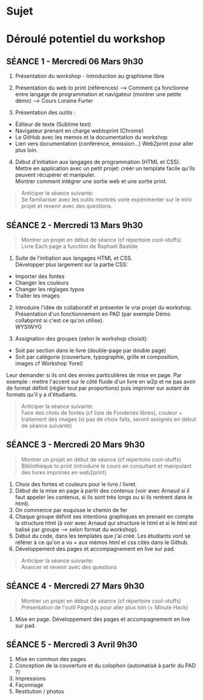 # Sujet  


# Déroulé potentiel du workshop 
## SÉANCE 1 - Mercredi 06 Mars 9h30
1. Présentation du workshop - Introduction au graphisme libre
2. Présentation du web to print (références)
--> Comment ça fonctionne entre langage de programmation et navigateur (montrer une petite démo)
--> Cours Loraine Furter

3. Présentation des outils : 
* Éditeur de texte (Sublime text)
* Navigateur prenant en charge webtoprint (Chrome) 
* Le GitHub avec les memos et la documentation du workshop 
* Lien vers documentation (conférence, émission…) Web2print pour aller plus loin. 

4. Début d'initiation aux langages de programmation (HTML et CSS).   
Mettre en application avec un petit projet: créér un template facile qu'ils peuvent récupérer et manipuler.  
Montrer comment intégrer une sortie web et une sortie print. 

> Anticiper la séance suivante:    
> Se familiariser avec les outils montrés voire expérimenter sur le mini projet et revenir avec des questions. 

## SÉANCE 2 - Mercredi 13 Mars 9h30
> Montrer un projet en début de séance (cf répertoire cool-stuffs)  
> Livre Each page a function de Raphaël Bastide

1. Suite de l’initiation aux langages HTML et CSS.  
Développer plus largement sur la partie CSS:
* Importer des fontes
* Changer les couleurs
* Changer les réglages typos
* Traiter les images

2. Introduire l'idée de collaboratif et présenter le vrai projet du workshop.  
Présentation d'un fonctionnement en PAD (par exemple Démo collabprint si c'est ce qu'on utilise).  
WYSIWYG

3. Assignation des groupes (selon le workshop choisit):
* Soit par section dans le livre (double-page par double page)
* Soit par catégorie (couverture, typographie, grille et composition, images cf Workshop Yorel)

Leur demander si ils ont des envies particulières de mise en page. Par exemple : mettre l'accent sur le côté fluide d'un livre en w2p et ne pas avoir de format définit (régler tout par proportions) puis imprimer sur autant de formats qu'il y a d'étudiants. 

> Anticiper la séance suivante:    
> Faire des choix de fontes (cf liste de Fonderies libres), couleur + traitement des images (si pas de choix faits, seront assignés en début de séance suivante)


## SÉANCE 3 - Mercredi 20 Mars 9h30
> Montrer un projet en début de séance (cf répertoire cool-stuffs)  
> Bibliothèque to print (introduire le cours en consultant et manipulant des livres imprimés en web2print)  

1. Choix des fontes et couleurs pour le livre / livret.
2. Début de la mise en page à partir des contenus (voir avec Arnaud si il faut appeler les contenus, si ils sont très longs ou si ils rentrent dans le html).
3. On commence par esquisse le chemin de fer
4. Chaque groupe définit ses intentions graphiques en prenant en compte la structure html (à voir avec Arnaud qui structure le html et si le html est balisé par groupe --> selon format du workshop).
5. Début du code, dans les templates que j'ai créé. Les étudiants vont se référer à ce qu'on a vu + aux mémos html et css cités dans le Github.
6. Développement des pages et accompagnement en live sur pad.


> Anticiper la séance suivante:    
> Avancer et revenir avec des questions

## SÉANCE 4 - Mercredi 27 Mars 9h30
> Montrer un projet en début de séance (cf répertoire cool-stuffs)  
> Présentation de l'outil Paged.js pour aller plus loin (+ Minute Hack)  

1. Mise en page.
Développement des pages et accompagnement en live sur pad.


## SÉANCE 5 - Mercredi 3 Avril 9h30
1. Mise en commun des pages
2. Conception de la couverture et du colophon (automatisé à partir du PAD ?)
3. Impressions
4. Façonnage
5. Restitution / photos 
